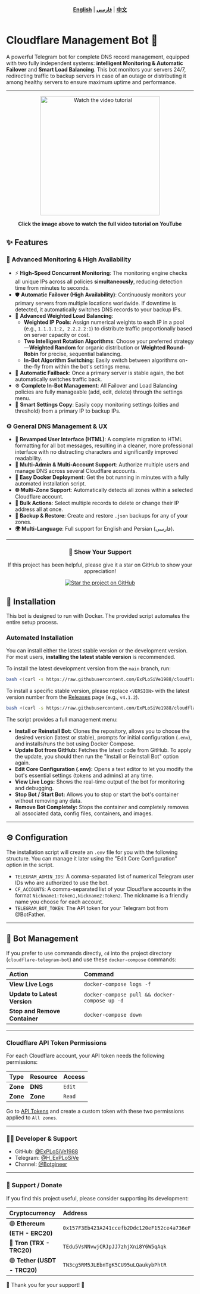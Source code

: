<div align="center">
  <strong><a href="README.md">English</a></strong> | <strong><a href="README-FA.md">فارسی</a></strong> | <strong><a href="README-CH.md">中文</a></strong>
</div>
<br>

# Cloudflare Management Bot 🐳
A powerful Telegram bot for complete DNS record management, equipped with two fully independent systems: **intelligent Monitoring & Automatic Failover** and **Smart Load Balancing**. This bot monitors your servers 24/7, redirecting traffic to backup servers in case of an outage or distributing it among healthy servers to ensure maximum uptime and performance.

---
<div align="center">
  <a href="https://www.youtube.com/watch?v=OOQ9rtHqeFQ" target="_blank">
    <img src="https://img.youtube.com/vi/OOQ9rtHqeFQ/hqdefault.jpg" alt="Watch the video tutorial" width="320">
  </a>
  <p><strong>Click the image above to watch the full video tutorial on YouTube</strong></p>
</div>

## ✨ Features

### 🚀 Advanced Monitoring & High Availability
*   ⚡ **High-Speed Concurrent Monitoring**: The monitoring engine checks all unique IPs across all policies **simultaneously**, reducing detection time from minutes to seconds.
*   🛡️ **Automatic Failover (High Availability)**: Continuously monitors your primary servers from multiple locations worldwide. If downtime is detected, it automatically switches DNS records to your backup IPs.
*   🚦 **Advanced Weighted Load Balancing**:
    *   **Weighted IP Pools**: Assign numerical weights to each IP in a pool (e.g., `1.1.1.1:2, 2.2.2.2:1`) to distribute traffic proportionally based on server capacity or cost.
    *   **Two Intelligent Rotation Algorithms**: Choose your preferred strategy—**Weighted Random** for organic distribution or **Weighted Round-Robin** for precise, sequential balancing.
    *   **In-Bot Algorithm Switching**: Easily switch between algorithms on-the-fly from within the bot's settings menu.
*   🔄 **Automatic Failback**: Once a primary server is stable again, the bot automatically switches traffic back.
*   ⚙️ **Complete In-Bot Management**: All Failover and Load Balancing policies are fully manageable (add, edit, delete) through the settings menu.
*   🧠 **Smart Settings Copy**: Easily copy monitoring settings (cities and threshold) from a primary IP to backup IPs.

### ⚙️ General DNS Management & UX
*   **🎨 Revamped User Interface (HTML)**: A complete migration to HTML formatting for all bot messages, resulting in a cleaner, more professional interface with no distracting characters and significantly improved readability.
*   **👥 Multi-Admin & Multi-Account Support**: Authorize multiple users and manage DNS across several Cloudflare accounts.
*   **🐳 Easy Docker Deployment**: Get the bot running in minutes with a fully automated installation script.
*   **🌐 Multi-Zone Support**: Automatically detects all zones within a selected Cloudflare account.
*   **👥 Bulk Actions**: Select multiple records to delete or change their IP address all at once.
*   **💾 Backup & Restore**: Create and restore `.json` backups for any of your zones.
*   **🌍 Multi-Language**: Full support for English and Persian (فارسی).

---

<div align="center">
  <h3>💖 Show Your Support</h3>
  <p>If this project has been helpful, please give it a star on GitHub to show your appreciation!</p>
  <a href="https://github.com/ExPLoSiVe1988/cloudflare-telegram-bot/stargazers">
    <img src="https://img.shields.io/github/stars/ExPLoSiVe1988/cloudflare-telegram-bot?style=for-the-badge&logo=github&color=FFDD00&logoColor=black" alt="Star the project on GitHub">
  </a>
</div>

## 🚀 Installation

This bot is designed to run with Docker. The provided script automates the entire setup process.

### Automated Installation

You can install either the latest stable version or the development version. For most users, **installing the latest stable version** is recommended.

To install the latest development version from the `main` branch, run:
```bash
bash <(curl -s https://raw.githubusercontent.com/ExPLoSiVe1988/cloudflare-telegram-bot/main/install.sh)
```
To install a specific stable version, please replace `<VERSION>` with the latest version number from the [Releases](https://github.com/ExPLoSiVe1988/cloudflare-telegram-bot/releases) page (e.g., `v4.1.2`).
```bash
bash <(curl -s https://raw.githubusercontent.com/ExPLoSiVe1988/cloudflare-telegram-bot/<VERSION>/install.sh)
```
The script provides a full management menu:
*   **Install or Reinstall Bot:** Clones the repository, allows you to choose the desired version (latest or stable), prompts for initial configuration (`.env`), and installs/runs the bot using Docker Compose.
*   **Update Bot from GitHub:** Fetches the latest code from GitHub. To apply the update, you should then run the "Install or Reinstall Bot" option again.
*   **Edit Core Configuration (.env):** Opens a text editor to let you modify the bot's essential settings (tokens and admins) at any time.
*   **View Live Logs:** Shows the real-time output of the bot for monitoring and debugging.
*   **Stop Bot / Start Bot:** Allows you to stop or start the bot's container without removing any data.
*   **Remove Bot Completely:** Stops the container and completely removes all associated data, config files, containers, and images.

---

## ⚙️ Configuration

The installation script will create an `.env` file for you with the following structure. You can manage it later using the "Edit Core Configuration" option in the script.

*   `TELEGRAM_ADMIN_IDS`: A comma-separated list of numerical Telegram user IDs who are authorized to use the bot.
*   `CF_ACCOUNTS`: A comma-separated list of your Cloudflare accounts in the format `Nickname1:Token1,Nickname2:Token2`. The nickname is a friendly name you choose for each account.
*   `TELEGRAM_BOT_TOKEN`: The API token for your Telegram bot from @BotFather.

---

## 🤖 Bot Management

If you prefer to use commands directly, `cd` into the project directory (`cloudflare-telegram-bot`) and use these `docker-compose` commands:

| Action                      | Command                                   |
| :-------------------------- | :---------------------------------------- |
| **View Live Logs**          | `docker-compose logs -f`                  |
| **Update to Latest Version**| `docker-compose pull && docker-compose up -d` |
| **Stop and Remove Container** | `docker-compose down`                     |

---

### Cloudflare API Token Permissions
For each Cloudflare account, your API token needs the following permissions:

| Type | Resource | Access |
| :--- | :---     | :---   |
| **Zone** | **DNS**    | `Edit` |
| **Zone** | **Zone**   | `Read` |

Go to [API Tokens](https://dash.cloudflare.com/profile/api-tokens) and create a custom token with these two permissions applied to `All zones`.

---

### 👨‍💻 Developer & Support
*   GitHub: [@ExPLoSiVe1988](https://github.com/ExPLoSiVe1988/cloudflare-telegram-bot)
*   Telegram: [@H_ExPLoSiVe](https://t.me/H_ExPLoSiVe)
*   Channel: [@Botgineer](https://t.me/Botgineer)
---
### 💖 Support / Donate
If you find this project useful, please consider supporting its development:

| Cryptocurrency            | Address                                      |
|:--------------------------|:---------------------------------------------|
| 🟣 **Ethereum (ETH - ERC20)** | `0x157F3Eb423A241ccefb2Ddc120eF152ce4a736eF` |
| 🔵 **Tron (TRX - TRC20)**     | `TEdu5VsNNvwjCRJpJJ7zhjXni8Y6W5qAqk`         |
| 🟢 **Tether (USDT - TRC20)**  | `TN3cg5RM5JLEbnTgK5CU95uLQaukybPhtR`         |

🙏 Thank you for your support! 🚀
